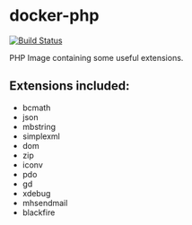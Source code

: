 # docker-php

[![Build Status](https://travis-ci.org/chirripo/php.svg?branch=7.3)](https://travis-ci.org/chirripo/php)

PHP Image containing some useful extensions.

## Extensions included:

- bcmath
- json
- mbstring
- simplexml
- dom
- zip
- iconv
- pdo
- gd
- xdebug
- mhsendmail
- blackfire
